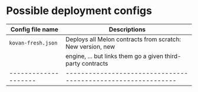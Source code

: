 # Possible deployment configs

| Config file name     | Descriptions                                                  |
| -------------------- | ------------------------------------------------------------- |
| `kovan-fresh.json`   | Deploys all Melon contracts from scratch: New version, new    |
|                      | engine, ... but links them go a given third-party contracts   |
| -------------------- | ------------------------------------------------------------- |
